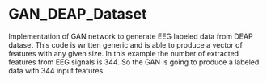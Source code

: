 # GAN_DEAP_Dataset
Implementation of GAN network to generate EEG labeled data from DEAP dataset
This code is written generic and is able to produce a vector of features with any given size.
In this example the number of extracted features from EEG signals is 344. 
So the GAN is going to produce a labeled data with 344 input features.

